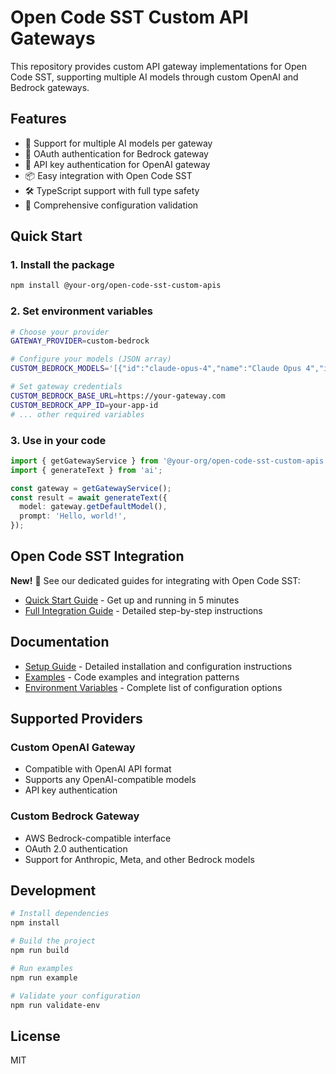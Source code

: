 # Open Code SST Custom API Gateways

This repository provides custom API gateway implementations for Open Code SST, supporting multiple AI models through custom OpenAI and Bedrock gateways.

## Features

- 🚀 Support for multiple AI models per gateway
- 🔐 OAuth authentication for Bedrock gateway
- 🔑 API key authentication for OpenAI gateway
- 📦 Easy integration with Open Code SST
- 🛠️ TypeScript support with full type safety
- 📝 Comprehensive configuration validation

## Quick Start

### 1. Install the package

```bash
npm install @your-org/open-code-sst-custom-apis
```

### 2. Set environment variables

```bash
# Choose your provider
GATEWAY_PROVIDER=custom-bedrock

# Configure your models (JSON array)
CUSTOM_BEDROCK_MODELS='[{"id":"claude-opus-4","name":"Claude Opus 4","isDefault":true}]'

# Set gateway credentials
CUSTOM_BEDROCK_BASE_URL=https://your-gateway.com
CUSTOM_BEDROCK_APP_ID=your-app-id
# ... other required variables
```

### 3. Use in your code

```typescript
import { getGatewayService } from '@your-org/open-code-sst-custom-apis';
import { generateText } from 'ai';

const gateway = getGatewayService();
const result = await generateText({
  model: gateway.getDefaultModel(),
  prompt: 'Hello, world!',
});
```

## Open Code SST Integration

**New!** 🎉 See our dedicated guides for integrating with Open Code SST:
- [Quick Start Guide](./QUICK_START_OPENCODE_SST.md) - Get up and running in 5 minutes
- [Full Integration Guide](./OPENCODE_SST_INTEGRATION.md) - Detailed step-by-step instructions

## Documentation

- [Setup Guide](./SETUP_GUIDE.md) - Detailed installation and configuration instructions
- [Examples](./examples/) - Code examples and integration patterns
- [Environment Variables](./.env.example) - Complete list of configuration options

## Supported Providers

### Custom OpenAI Gateway
- Compatible with OpenAI API format
- Supports any OpenAI-compatible models
- API key authentication

### Custom Bedrock Gateway
- AWS Bedrock-compatible interface
- OAuth 2.0 authentication
- Support for Anthropic, Meta, and other Bedrock models

## Development

```bash
# Install dependencies
npm install

# Build the project
npm run build

# Run examples
npm run example

# Validate your configuration
npm run validate-env
```

## License

MIT
